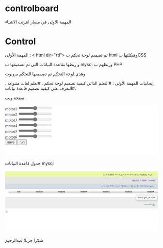 # controlboard
المهمة الاولى في مسار انترنت الاشياء 

# Control 

المهمة  الأولى :
< html dir="rtl">
تم تصميم لوحة تحكم ب html  وهيكلتها بCSS  

و ربطها بقاعدة البيانات التي تم تصميمها ب  mysql   وربطهم ب PHP 

وهذي لوحة التحكم تم تصميمها للتحكم بروبوت 

إيجابيات المهمة الأولى :
#التعلم الذاتي كيفية تصميم لوحة تحكم .
#تعلم لغات متنوعة .
#التعرف على كيفية تصميم قاعدة بيانات.

صفحة ويب

![alt text](https://github.com/abdulrheem-alj/controlboard/blob/main/imeag/control.JPG)

جدول قاعدة البيانات
mysql

![alt text](https://github.com/abdulrheem-alj/controlboard/blob/main/imeag/mysql.JPG) 

شكرا جزيلا
عبدالرحيم
